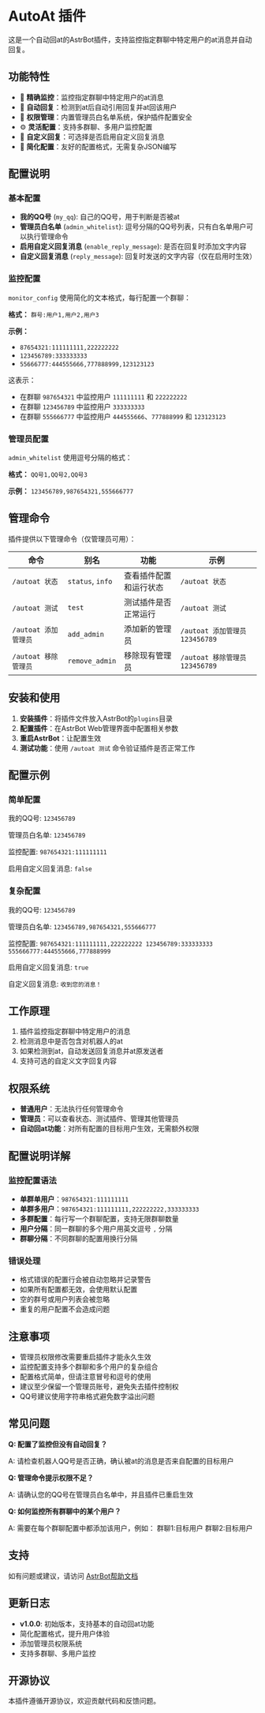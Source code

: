# AutoAt 插件

这是一个自动回at的AstrBot插件，支持监控指定群聊中特定用户的at消息并自动回复。

## 功能特性

- 🎯 **精确监控**：监控指定群聊中特定用户的at消息
- 🤖 **自动回复**：检测到at后自动引用回复并at回该用户
- 👑 **权限管理**：内置管理员白名单系统，保护插件配置安全
- ⚙️ **灵活配置**：支持多群聊、多用户监控配置
- 💬 **自定义回复**：可选择是否启用自定义回复消息
- 📝 **简化配置**：友好的配置格式，无需复杂JSON编写

## 配置说明

### 基本配置

- **我的QQ号** (`my_qq`): 自己的QQ号，用于判断是否被at
- **管理员白名单** (`admin_whitelist`): 逗号分隔的QQ号列表，只有白名单用户可以执行管理命令
- **启用自定义回复消息** (`enable_reply_message`): 是否在回复时添加文字内容
- **自定义回复消息** (`reply_message`): 回复时发送的文字内容（仅在启用时生效）

### 监控配置

`monitor_config` 使用简化的文本格式，每行配置一个群聊：

**格式：** `群号:用户1,用户2,用户3`

**示例：**
- `87654321:111111111,222222222 `
- `123456789:333333333 `
- `55666777:444555666,777888999,123123123`


这表示：
- 在群聊 `987654321` 中监控用户 `111111111` 和 `222222222`
- 在群聊 `123456789` 中监控用户 `333333333`  
- 在群聊 `555666777` 中监控用户 `444555666`、`777888999` 和 `123123123`

### 管理员配置

`admin_whitelist` 使用逗号分隔的格式：

**格式：** `QQ号1,QQ号2,QQ号3`

**示例：** `123456789,987654321,555666777`

## 管理命令

插件提供以下管理命令（仅管理员可用）：

| 命令 | 别名 | 功能 | 示例 |
|------|------|------|------|
| `/autoat 状态` | `status`, `info` | 查看插件配置和运行状态 | `/autoat 状态` |
| `/autoat 测试` | `test` | 测试插件是否正常运行 | `/autoat 测试` |
| `/autoat 添加管理员` | `add_admin` | 添加新的管理员 | `/autoat 添加管理员 123456789` |
| `/autoat 移除管理员` | `remove_admin` | 移除现有管理员 | `/autoat 移除管理员 123456789` |

## 安装和使用

1. **安装插件**：将插件文件放入AstrBot的`plugins`目录
2. **配置插件**：在AstrBot Web管理界面中配置相关参数
3. **重启AstrBot**：让配置生效
4. **测试功能**：使用 `/autoat 测试` 命令验证插件是否正常工作

## 配置示例

### 简单配置
我的QQ号: `123456789` 

管理员白名单: `123456789` 

监控配置: `987654321:111111111` 

启用自定义回复消息: `false`

### 复杂配置
我的QQ号: `123456789 `

管理员白名单: `123456789,987654321,555666777 `

监控配置: `987654321:111111111,222222222 123456789:333333333 555666777:444555666,777888999 `

启用自定义回复消息: `true `

自定义回复消息: `收到您的消息！`

## 工作原理

1. 插件监控指定群聊中特定用户的消息
2. 检测消息中是否包含对机器人的at
3. 如果检测到at，自动发送回复消息并at原发送者
4. 支持可选的自定义文字回复内容

## 权限系统

- **普通用户**：无法执行任何管理命令
- **管理员**：可以查看状态、测试插件、管理其他管理员
- **自动回at功能**：对所有配置的目标用户生效，无需额外权限

## 配置说明详解

### 监控配置语法

- **单群单用户**：`987654321:111111111`
- **单群多用户**：`987654321:111111111,222222222,333333333`
- **多群配置**：每行写一个群聊配置，支持无限群聊数量
- **用户分隔**：同一群聊的多个用户用英文逗号 `,` 分隔
- **群聊分隔**：不同群聊的配置用换行分隔

### 错误处理

- 格式错误的配置行会被自动忽略并记录警告
- 如果所有配置都无效，会使用默认配置
- 空的群号或用户列表会被忽略
- 重复的用户配置不会造成问题

## 注意事项

- 管理员权限修改需要重启插件才能永久生效
- 监控配置支持多个群聊和多个用户的复杂组合
- 配置格式简单，但请注意冒号和逗号的使用
- 建议至少保留一个管理员账号，避免失去插件控制权
- QQ号建议使用字符串格式避免数字溢出问题

## 常见问题

**Q: 配置了监控但没有自动回复？**

A: 请检查机器人QQ号是否正确，确认被at的消息是否来自配置的目标用户

**Q: 管理命令提示权限不足？**

A: 请确认您的QQ号在管理员白名单中，并且插件已重启生效

**Q: 如何监控所有群聊中的某个用户？**

A: 需要在每个群聊配置中都添加该用户，例如：
群聊1:目标用户 群聊2:目标用户

## 支持

如有问题或建议，请访问 [AstrBot帮助文档](https://astrbot.app)

## 更新日志

- **v1.0.0**: 初始版本，支持基本的自动回at功能
- 简化配置格式，提升用户体验
- 添加管理员权限系统
- 支持多群聊、多用户监控

## 开源协议

本插件遵循开源协议，欢迎贡献代码和反馈问题。